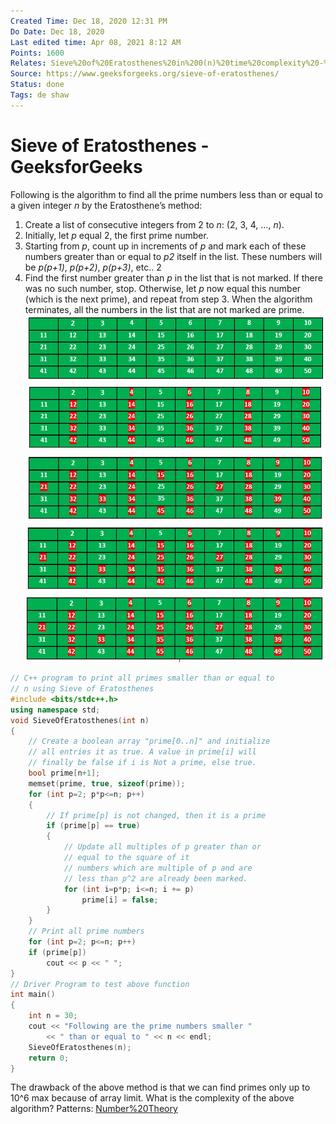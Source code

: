 ```yaml
---
Created Time: Dec 18, 2020 12:31 PM
Do Date: Dec 18, 2020
Last edited time: Apr 08, 2021 8:12 AM
Points: 1600
Relates: Sieve%20of%20Eratosthenes%20in%200(n)%20time%20complexity%20-%20Ge%20fc6cd41328db4ba486bd06895ef941cf.md
Source: https://www.geeksforgeeks.org/sieve-of-eratosthenes/
Status: done
Tags: de shaw
---
```


# Sieve of Eratosthenes - GeeksforGeeks

Following is the algorithm to find all the prime numbers less than or equal to a given integer *n* by the Eratosthene’s method:
1. Create a list of consecutive integers from 2 to *n*: (2, 3, 4, …, *n*).
2. Initially, let *p* equal 2, the first prime number.
3. Starting from *p*, count up in increments of *p* and mark each of these numbers greater than or equal to *p2* itself in the list. These numbers will be *p(p+1)*, *p(p+2)*, *p(p+3)*, etc..
    2
4. Find the first number greater than *p* in the list that is not marked. If there was no such number, stop. Otherwise, let *p* now equal this number (which is the next prime), and repeat from step 3.
When the algorithm terminates, all the numbers in the list that are not marked are prime.
![Sieve%20of%20Eratosthenes%20-%20GeeksforGeeks%20c4fa828f26d748bd8af24fde1bdcfb42/SieveofEratosthenes1.jpg](Sieve%20of%20Eratosthenes%20-%20GeeksforGeeks%20c4fa828f26d748bd8af24fde1bdcfb42/SieveofEratosthenes1.jpg)
![Sieve%20of%20Eratosthenes%20-%20GeeksforGeeks%20c4fa828f26d748bd8af24fde1bdcfb42/SieveofEratosthenes2.jpg](Sieve%20of%20Eratosthenes%20-%20GeeksforGeeks%20c4fa828f26d748bd8af24fde1bdcfb42/SieveofEratosthenes2.jpg)
![Sieve%20of%20Eratosthenes%20-%20GeeksforGeeks%20c4fa828f26d748bd8af24fde1bdcfb42/SieveofEratosthenes3.jpg](Sieve%20of%20Eratosthenes%20-%20GeeksforGeeks%20c4fa828f26d748bd8af24fde1bdcfb42/SieveofEratosthenes3.jpg)
![Sieve%20of%20Eratosthenes%20-%20GeeksforGeeks%20c4fa828f26d748bd8af24fde1bdcfb42/SieveofEratosthenes4.jpg](Sieve%20of%20Eratosthenes%20-%20GeeksforGeeks%20c4fa828f26d748bd8af24fde1bdcfb42/SieveofEratosthenes4.jpg)
![Sieve%20of%20Eratosthenes%20-%20GeeksforGeeks%20c4fa828f26d748bd8af24fde1bdcfb42/SieveofEratosthenes5.jpg](Sieve%20of%20Eratosthenes%20-%20GeeksforGeeks%20c4fa828f26d748bd8af24fde1bdcfb42/SieveofEratosthenes5.jpg)
```cpp
// C++ program to print all primes smaller than or equal to 
// n using Sieve of Eratosthenes 
#include <bits/stdc++.h> 
using namespace std; 
void SieveOfEratosthenes(int n) 
{ 
	// Create a boolean array "prime[0..n]" and initialize 
	// all entries it as true. A value in prime[i] will 
	// finally be false if i is Not a prime, else true. 
	bool prime[n+1]; 
	memset(prime, true, sizeof(prime)); 
	for (int p=2; p*p<=n; p++) 
	{ 
		// If prime[p] is not changed, then it is a prime 
		if (prime[p] == true) 
		{ 
			// Update all multiples of p greater than or 
			// equal to the square of it 
			// numbers which are multiple of p and are 
			// less than p^2 are already been marked. 
			for (int i=p*p; i<=n; i += p) 
				prime[i] = false; 
		} 
	} 
	// Print all prime numbers 
	for (int p=2; p<=n; p++) 
	if (prime[p]) 
		cout << p << " "; 
} 
// Driver Program to test above function 
int main() 
{ 
	int n = 30; 
	cout << "Following are the prime numbers smaller "
		<< " than or equal to " << n << endl; 
	SieveOfEratosthenes(n); 
	return 0; 
}
```
The drawback of the above method is that we can find primes only up to 10^6 max because of array limit. 
What is the complexity of the above algorithm?
Patterns: [Number%20Theory](Number%20Theory.md)